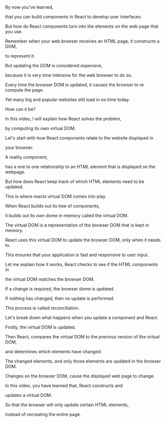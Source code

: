 By now you've learned, 

that you can build components in React to develop user interfaces. 

But how do React components turn into the elements on the web page that you use. 

Remember when your web browser receives an HTML page, it constructs a DOM, 

to represent it. 

But updating the DOM is considered expensive, 

because it is very time intensive for the web browser to do so. 

Every time the browser DOM is updated, it causes the browser to re compute the page. 

Yet many big and popular websites still load in no time today. 

How can it be? 

In this video, I will explain how React solves the problem, 

by computing its own virtual DOM.



Let's start with how React components relate to the website displayed in 

your browser. 

A reality component, 

has a one to one relationship to an HTML element that is displayed on the webpage. 

But how does React keep track of which HTML elements need to be updated. 

This is where reacts virtual DOM comes into play. 

When React builds out its tree of components, 

it builds out its own dome in memory called the virtual DOM. 

The virtual DOM is a representation of the browser DOM that is kept in memory. 

React uses this virtual DOM to update the browser DOM, only when it needs to. 

This ensures that your application is fast and responsive to user input. 

Let me explain how it works, React checks to see if the HTML components in 

the virtual DOM matches the browser DOM. 

If a change is required, the browser dome is updated. 

If nothing has changed, then no update is performed. 

This process is called reconciliation. 

Let's break down what happens when you update a component and React. 

Firstly, the virtual DOM is updated. 

Then React, compares the virtual DOM to the previous version of the virtual DOM, 

and determines which elements have changed. 

The changed elements, and only those elements are updated in the browser DOM. 

Changes on the browser DOM, cause the displayed web page to change. 

In this video, you have learned that, React constructs and 

updates a virtual DOM. 

So that the browser will only update certain HTML elements, 

instead of recreating the entire page.